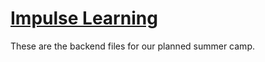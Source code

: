 # [Impulse Learning](https://impulselearning.org)

These are the backend files for our planned summer camp.
